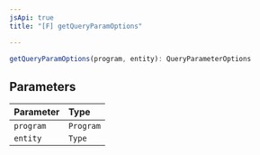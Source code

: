 ```yaml
---
jsApi: true
title: "[F] getQueryParamOptions"

---
```

```ts
getQueryParamOptions(program, entity): QueryParameterOptions
```

## Parameters

| Parameter | Type |
| :------ | :------ |
| `program` | `Program` |
| `entity` | `Type` |
